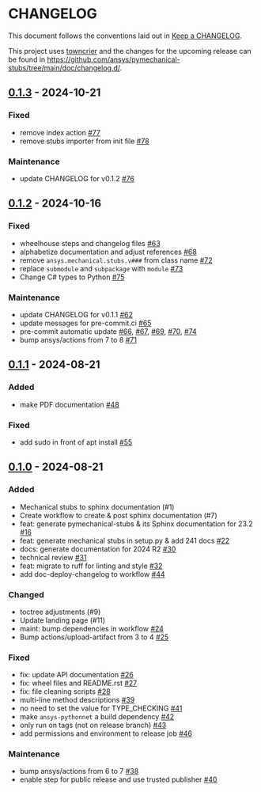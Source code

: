 # CHANGELOG

This document follows the conventions laid out in [Keep a CHANGELOG](https://keepachangelog.com/en/1.0.0).

This project uses [towncrier](https://towncrier.readthedocs.io/) and the changes for the upcoming release can be found in <https://github.com/ansys/pymechanical-stubs/tree/main/doc/changelog.d/>.

<!-- towncrier release notes start -->

## [0.1.3](https://github.com/ansys/pymechanical-stubs/releases/tag/v0.1.3) - 2024-10-21


### Fixed

- remove index action [#77](https://github.com/ansys/pymechanical-stubs/pull/77)
- remove stubs importer from init file [#78](https://github.com/ansys/pymechanical-stubs/pull/78)


### Maintenance

- update CHANGELOG for v0.1.2 [#76](https://github.com/ansys/pymechanical-stubs/pull/76)

## [0.1.2](https://github.com/ansys/pymechanical-stubs/releases/tag/v0.1.2) - 2024-10-16


### Fixed

- wheelhouse steps and changelog files [#63](https://github.com/ansys/pymechanical-stubs/pull/63)
- alphabetize documentation and adjust references [#68](https://github.com/ansys/pymechanical-stubs/pull/68)
- remove `ansys.mechanical.stubs.v###` from class name [#72](https://github.com/ansys/pymechanical-stubs/pull/72)
- replace `submodule` and `subpackage` with `module` [#73](https://github.com/ansys/pymechanical-stubs/pull/73)
- Change C# types to Python [#75](https://github.com/ansys/pymechanical-stubs/pull/75)


### Maintenance

- update CHANGELOG for v0.1.1 [#62](https://github.com/ansys/pymechanical-stubs/pull/62)
- update messages for pre-commit.ci [#65](https://github.com/ansys/pymechanical-stubs/pull/65)
- pre-commit automatic update [#66](https://github.com/ansys/pymechanical-stubs/pull/66), [#67](https://github.com/ansys/pymechanical-stubs/pull/67), [#69](https://github.com/ansys/pymechanical-stubs/pull/69), [#70](https://github.com/ansys/pymechanical-stubs/pull/70), [#74](https://github.com/ansys/pymechanical-stubs/pull/74)
- bump ansys/actions from 7 to 8 [#71](https://github.com/ansys/pymechanical-stubs/pull/71)

## [0.1.1](https://github.com/ansys/pymechanical-stubs/releases/tag/v0.1.1) - 2024-08-21


### Added

- make PDF documentation [#48](https://github.com/ansys/pymechanical-stubs/pull/48)


### Fixed

- add sudo in front of apt install [#55](https://github.com/ansys/pymechanical-stubs/pull/55)

## [0.1.0](https://github.com/ansys/pymechanical-stubs/releases/tag/v0.1.0) - 2024-08-21


### Added

- Mechanical stubs to sphinx documentation (#1)
- Create workflow to create & post sphinx documentation (#7)
- feat: generate pymechanical-stubs & its Sphinx documentation for 23.2 [#16](https://github.com/ansys/pymechanical-stubs/pull/16)
- feat: generate mechanical stubs in setup.py & add 241 docs [#22](https://github.com/ansys/pymechanical-stubs/pull/22)
- docs: generate documentation for 2024 R2 [#30](https://github.com/ansys/pymechanical-stubs/pull/30)
- technical review [#31](https://github.com/ansys/pymechanical-stubs/pull/31)
- feat: migrate to ruff for linting and style [#32](https://github.com/ansys/pymechanical-stubs/pull/32)
- add doc-deploy-changelog to workflow [#44](https://github.com/ansys/pymechanical-stubs/pull/44)


### Changed

- toctree adjustments (#9)
- Update landing page (#11)
- maint: bump dependencies in workflow [#24](https://github.com/ansys/pymechanical-stubs/pull/24)
- Bump actions/upload-artifact from 3 to 4 [#25](https://github.com/ansys/pymechanical-stubs/pull/25)


### Fixed

- fix: update API documentation [#26](https://github.com/ansys/pymechanical-stubs/pull/26)
- fix: wheel files and README.rst [#27](https://github.com/ansys/pymechanical-stubs/pull/27)
- fix: file cleaning scripts [#28](https://github.com/ansys/pymechanical-stubs/pull/28)
- multi-line method descriptions [#39](https://github.com/ansys/pymechanical-stubs/pull/39)
- no need to set the value for TYPE_CHECKING [#41](https://github.com/ansys/pymechanical-stubs/pull/41)
- make `ansys-pythonnet` a build dependency [#42](https://github.com/ansys/pymechanical-stubs/pull/42)
- only run on tags (not on release branch) [#43](https://github.com/ansys/pymechanical-stubs/pull/43)
- add permissions and environment to release job [#46](https://github.com/ansys/pymechanical-stubs/pull/46)


### Maintenance

- bump ansys/actions from 6 to 7 [#38](https://github.com/ansys/pymechanical-stubs/pull/38)
- enable step for public release and use trusted publisher [#40](https://github.com/ansys/pymechanical-stubs/pull/40)
